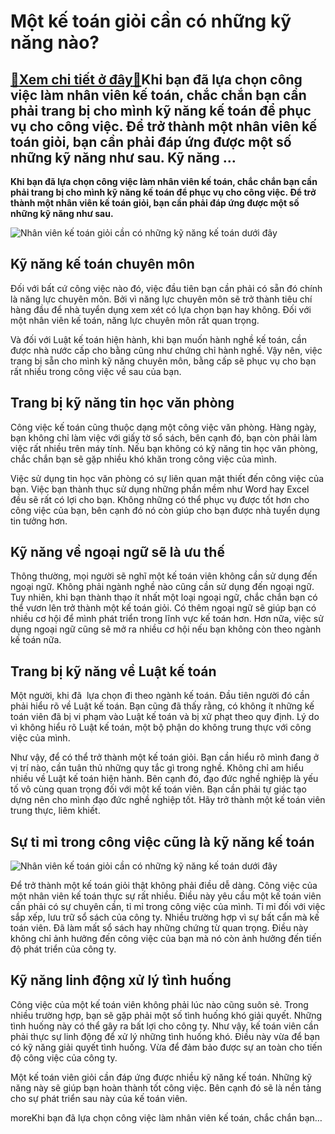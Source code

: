 Một kế toán giỏi cần có những kỹ năng nào?
==========================================

[:gift:Xem chi tiết ở đây:gift:](https://hddtvn.com/mot-ke-toan-gioi-can-co-nhung-ky-nang-nao/)Khi bạn đã lựa chọn công việc làm nhân viên kế toán, chắc chắn bạn cần phải trang bị cho mình kỹ năng kế toán để phục vụ cho công việc. Để trở thành một nhân viên kế toán giỏi, bạn cần phải đáp ứng được một số những kỹ năng như sau. Kỹ năng …
--------------------------------------------------------------------------------------------------------------------------------------------------------------------------------------------------------------------------------------------------

**Khi bạn đã lựa chọn công việc làm nhân viên kế toán, chắc chắn bạn cần phải trang bị cho mình kỹ năng kế toán để phục vụ cho công việc. Để trở thành một nhân viên kế toán giỏi, bạn cần phải đáp ứng được một số những kỹ năng như sau.**


![Nhân viên kế toán giỏi cần có những kỹ năng kế toán dưới đây](https://hddtvn.com/wp-content/uploads/2021/01/mb-tong-hop-5-tieu-chi-danh-gia-nhan-vien-ke-toan.jpg)


Kỹ năng kế toán chuyên môn
--------------------------


Đối với bất cứ công việc nào đó, việc đầu tiên bạn cần phải có sẵn đó chính là năng lực chuyên môn. Bởi vì năng lực chuyên môn sẽ trở thành tiêu chí hàng đầu để nhà tuyển dụng xem xét có lựa chọn bạn hay không. Đối với một nhân viên kế toán, năng lực chuyên môn rất quan trọng.


Và đối với Luật kế toán hiện hành, khi bạn muốn hành nghề kế toán, cần được nhà nước cấp cho bằng cũng như chứng chỉ hành nghề. Vậy nên, việc trang bị sẵn cho mình kỹ năng chuyên môn, bằng cấp sẽ phục vụ cho bạn rất nhiều trong công việc về sau của bạn.


Trang bị kỹ năng tin học văn phòng
----------------------------------


Công việc kế toán cũng thuộc dạng một công việc văn phòng. Hàng ngày, bạn không chỉ làm việc với giấy tờ sổ sách, bên cạnh đó, bạn còn phải làm việc rất nhiều trên máy tính. Nếu bạn không có kỹ năng tin học văn phòng, chắc chắn bạn sẽ gặp nhiều khó khăn trong công việc của mình.


Việc sử dụng tin học văn phòng có sự liên quan mật thiết đến công việc của bạn. Việc bạn thành thục sử dụng những phần mềm như Word hay Excel đều sẽ rất có lợi cho bạn. Không những có thể phục vụ được tốt hơn cho công việc của bạn, bên cạnh đó nó còn giúp cho bạn được nhà tuyển dụng tin tưởng hơn.


Kỹ năng về ngoại ngữ sẽ là ưu thế
---------------------------------


Thông thường, mọi người sẽ nghĩ một kế toán viên không cần sử dụng đến ngoại ngữ. Không phải ngành nghề nào cũng cần sử dụng đến ngoại ngữ. Tuy nhiên, khi bạn thành thạo ít nhất một loại ngoại ngữ, chắc chắn bạn có thể vươn lên trở thành một kế toán giỏi. Có thêm ngoại ngữ sẽ giúp bạn có nhiều cơ hội để mình phát triển trong lĩnh vực kế toán hơn. Hơn nữa, việc sử dụng ngoại ngữ cũng sẽ mở ra nhiều cơ hội nếu bạn không còn theo ngành kế toán nữa.


Trang bị kỹ năng về Luật kế toán
--------------------------------


Một người, khi đã  lựa chọn đi theo ngành kế toán. Đầu tiên người đó cần phải hiểu rõ về Luật kế toán. Bạn cũng đã thấy rằng, có không ít những kế toán viên đã bị vi phạm vào Luật kế toán và bị xử phạt theo quy định. Lý do vì không hiểu rõ Luật kế toán, một bộ phận do không trung thực với công việc của mình.


Như vậy, để có thể trở thành một kế toán giỏi. Bạn cần hiểu rõ mình đang ở vị trí nào, cần tuân thủ những quy tắc gì trong nghề. Không chỉ am hiểu nhiều về Luật kế toán hiện hành. Bên cạnh đó, đạo đức nghề nghiệp là yếu tố vô cùng quan trọng đối với một kế toán viên. Bạn cần phải tự giác tạo dựng nên cho mình đạo đức nghề nghiệp tốt. Hãy trở thành một kế toán viên trung thực, liêm khiết.


Sự tỉ mỉ trong công việc cũng là kỹ năng kế toán
------------------------------------------------


![Nhân viên kế toán giỏi cần có những kỹ năng kế toán dưới đây](https://hddtvn.com/wp-content/uploads/2021/01/hinh1-khai-niem-1.jpeg)


Để trở thành một kế toán giỏi thật không phải điều dễ dàng. Công việc của một nhân viên kế toán thực sự rất nhiều. Điều này yêu cầu một kế toán viên cần phải có sự chuyên cần, tỉ mỉ trong công việc của mình. Tỉ mỉ đối với việc sắp xếp, lưu trữ sổ sách của công ty. Nhiều trường hợp vì sự bất cẩn mà kế toán viên. Đã làm mất sổ sách hay những chứng từ quan trọng. Điều này không chỉ ảnh hưởng đến công việc của bạn mà nó còn ảnh hưởng đến tiến độ phát triển của công ty.


Kỹ năng linh động xử lý tình huống
----------------------------------


Công việc của một kế toán viên không phải lúc nào cũng suôn sẻ. Trong nhiều trường hợp, bạn sẽ gặp phải một số tình huống khó giải quyết. Những tình huống này có thể gây ra bất lợi cho công ty. Như vậy, kế toán viên cần phải thực sự linh động để xử lý những tình huống khó. Điều này vừa để bạn có kỹ năng giải quyết tình huống. Vừa để đảm bảo được sự an toàn cho tiến độ công việc của công ty.


Một kế toán viên giỏi cần đáp ứng được nhiều kỹ năng kế toán. Những kỹ năng này sẽ giúp bạn hoàn thành tốt công việc. Bên cạnh đó sẽ là nền tảng cho sự phát triển sau này của kế toán viên.


moreKhi bạn đã lựa chọn công việc làm nhân viên kế toán, chắc chắn bạn…

